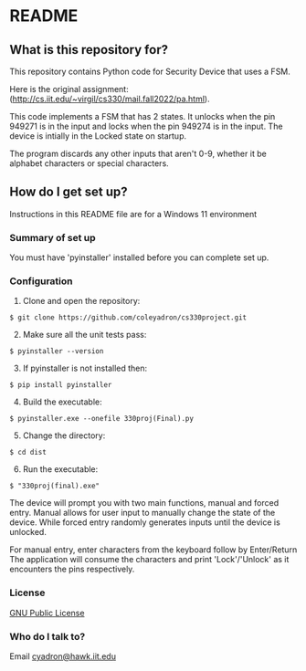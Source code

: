 # README #

## What is this repository for? ##

This repository contains Python code for Security Device that uses a FSM.

Here is the original assignment:
(http://cs.iit.edu/~virgil/cs330/mail.fall2022/pa.html).

This code implements a FSM that has 2 states. It unlocks when the pin 949271 is in the input and locks when the pin 949274 is in the input. The device is intially in the Locked state on startup. 

The program discards any other inputs that aren't 0-9, whether it be 
alphabet characters or special characters.

## How do I get set up? ##

Instructions in this README file are for a Windows 11 environment

### Summary of set up ###

You must have 'pyinstaller' installed before you can complete set up.

### Configuration ###

1. Clone and open the repository:

```
$ git clone https://github.com/coleyadron/cs330project.git
```

2. Make sure all the unit tests pass:

```
$ pyinstaller --version
```

3. If pyinstaller is not installed then:

```
$ pip install pyinstaller
```

4. Build the executable:

```
$ pyinstaller.exe --onefile 330proj(Final).py
```

5. Change the directory:

```
$ cd dist
```

6. Run the executable:

```
$ "330proj(final).exe"
```

The device will prompt you with two main functions, manual and forced entry. Manual allows for user input to manually change the state of the device. While forced entry randomly generates inputs until the device is unlocked.

For manual entry, enter characters from the keyboard follow by Enter/Return
The application will consume the characters and print 'Lock'/'Unlock' as it encounters the pins respectively.

### License ###

[GNU Public License](https://www.gnu.org/licenses/gpt-3.0.html)

### Who do I talk to? ###

Email cyadron@hawk.iit.edu
